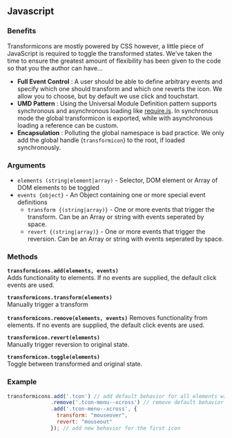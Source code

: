 ## Javascript

### Benefits
Transformicons are mostly powered by CSS however, a little piece of JavaScript is required to toggle the transformed states. We've taken the time to ensure the greatest amount of flexibility has been given to the code so that you the author can have…

- **Full Event Control** : A user should be able to define arbitrary events and specify which one should transform and which one reverts the icon. We allow you to choose, but by default we use click and touchstart.
- **UMD Pattern** : Using the Universal Module Definition pattern supports synchronous and asynchronous loading like [require.js](http://requirejs.org). In synchronous mode the global transformicon is exported, while with asynchronous loading a reference can be custom.
- **Encapsulation** : Polluting the global namespace is bad practice. We only add the global handle (``transformicon``) to the root, if loaded synchronously.

### Arguments

- ``elements (string|element|array)`` - Selector, DOM element or Array of DOM elements to be toggled
- ``events {object}`` - An Object containing one or more special event definitions
	- ``transform {(string|array)}`` - One or more events that trigger the transform. Can be an Array or string with events seperated by space.
	- ``revert {(string|array)}`` - One or more events that trigger the reversion. Can be an Array or string with events seperated by space.

### Methods

**``transformicons.add(elements, events)``**	
Adds functionality to elements. If no events are supplied, the default click events are used.

**``transformicons.transform(elements)``**	
Manually trigger a transform

**``transformicons.remove(elements, events)``**	
Removes functionality from elements. If no events are supplied, the default click events are used.

**``transformicon.revert(elements)``**	
Manually trigger reversion to original state.

**``transformicon.toggle(elements)``**	
Toggle between transformed and original state.

### Example

```javascript
transformicons.add('.tcon') // add default behavior for all elements with the class .tcon
              .remove('.tcon-menu--xcross') // remove default behavior for the first icon
              .add('.tcon-menu--xcross', {
              	transform: "mouseover",
              	revert: "mouseout"
              }); // add new behavior for the first icon
```



